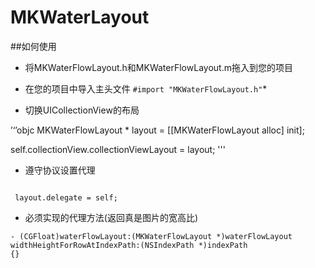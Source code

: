 # MKWaterLayout
##如何使用

* 将MKWaterFlowLayout.h和MKWaterFlowLayout.m拖入到您的项目

* 在您的项目中导入主头文件  `#import "MKWaterFlowLayout.h"`* 
* 切换UICollectionView的布局 

’‘’objc
     MKWaterFlowLayout * layout = [[MKWaterFlowLayout alloc] init];
  
  self.collectionView.collectionViewLayout = layout;
'''

* 遵守协议设置代理

```objc

 layout.delegate = self;

```

* 必须实现的代理方法(返回真是图片的宽高比)

```objc
- (CGFloat)waterFlowLayout:(MKWaterFlowLayout *)waterFlowLayout widthHeightForRowAtIndexPath:(NSIndexPath *)indexPath
{}

```
